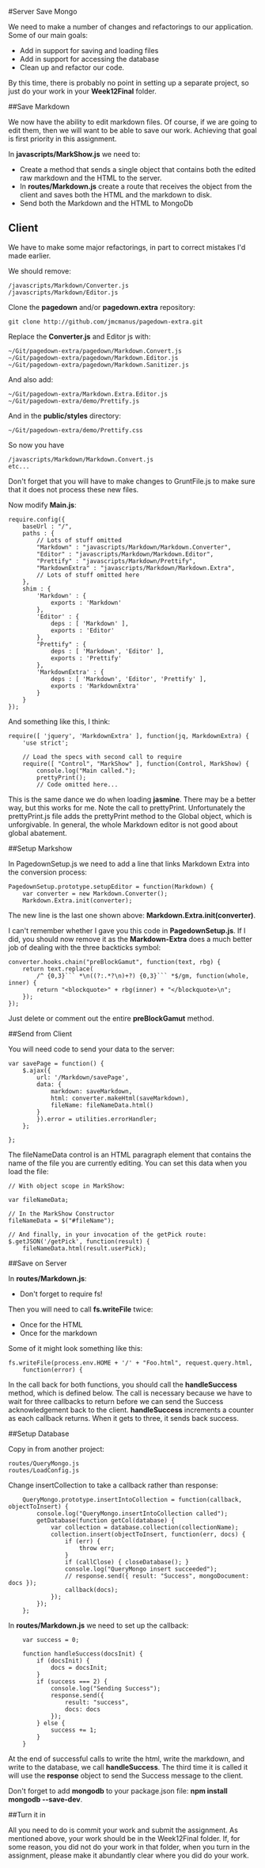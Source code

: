 #Server Save Mongo

We need to make a number of changes and refactorings to our application.
Some of our main goals:

- Add in support for saving and loading files
- Add in support for accessing the database
- Clean up and refactor our code.

By this time, there is probably no point in setting up a separate project,
so just do your work in your **Week12Final** folder.


##Save Markdown

We now have the ability to edit markdown files. Of course, if we are going
to edit them, then we will want to be able to save our work. Achieving that
goal is first priority in this assignment.

In **javascripts/MarkShow.js** we need to:

- Create a method that sends a single object that contains both the edited raw markdown and the HTML to the server.
- In **routes/Markdown.js** create a route that receives the object from the client and saves both the HTML and the markdown to disk.
- Send both the Markdown and the HTML to MongoDb

## Client

We have to make some major refactorings, in part to correct mistakes I'd made earlier.

We should remove:

    /javascripts/Markdown/Converter.js
    /javascripts/Markdown/Editor.js
    
Clone the **pagedown** and/or **pagedown.extra** repository:

    git clone http://github.com/jmcmanus/pagedown-extra.git

Replace the **Converter.js** and Editor js with:

    ~/Git/pagedown-extra/pagedown/Markdown.Convert.js
    ~/Git/pagedown-extra/pagedown/Markdown.Editor.js
    ~/Git/pagedown-extra/pagedown/Markdown.Sanitizer.js
    
And also add:

    ~/Git/pagedown-extra/Markdown.Extra.Editor.js
    ~/Git/pagedown-extra/demo/Prettify.js
    
And in the **public/styles** directory:

    ~/Git/pagedown-extra/demo/Prettify.css

So now you have

    /javascripts/Markdown/Markdown.Convert.js
    etc...
    
Don't forget that you will have to make changes to GruntFile.js to make sure that it does not process these new files.

Now modify **Main.js**:

```
require.config({
	baseUrl : "/",
	paths : {
        // Lots of stuff omitted
		"Markdown" : "javascripts/Markdown/Markdown.Converter",
		"Editor" : "javascripts/Markdown/Markdown.Editor",
		"Prettify" : "javascripts/Markdown/Prettify",
		"MarkdownExtra" : "javascripts/Markdown/Markdown.Extra",
		// Lots of stuff omitted here
	},
	shim : {
		'Markdown' : {
			exports : 'Markdown'
		},
		'Editor' : {
			deps : [ 'Markdown' ],
			exports : 'Editor'
		},
		"Prettify" : {
			deps : [ 'Markdown', 'Editor' ],
			exports : 'Prettify'
		},
		'MarkdownExtra' : {
			deps : [ 'Markdown', 'Editor', 'Prettify' ],
			exports : 'MarkdownExtra'
		}
	}
});
```

And something like this, I think:

```
require([ 'jquery', 'MarkdownExtra' ], function(jq, MarkdownExtra) {
	'use strict';

	// Load the specs with second call to require
	require([ "Control", "MarkShow" ], function(Control, MarkShow) {
		console.log("Main called.");
		prettyPrint();
		// Code omitted here...
```

This is the same dance we do when loading **jasmine**. There may be a better way, but this works for me. Note the call to prettyPrint. Unfortunately the prettyPrint.js file adds the prettyPrint method to the Global object, which is unforgivable. In general, the whole Markdown editor is not good about global abatement.

##Setup Markshow

In PagedownSetup.js we need to add a line that links Markdown Extra into the conversion process:

```
PagedownSetup.prototype.setupEditor = function(Markdown) {
    var converter = new Markdown.Converter();
    Markdown.Extra.init(converter);
```

The new line is the last one shown above: **Markdown.Extra.init(converter)**.

I can't remember whether I gave you this code in **PagedownSetup.js**. If I did, you should now remove it as the **Markdown-Extra** does a much better job of dealing with the three backticks symbol:

```
converter.hooks.chain("preBlockGamut", function(text, rbg) {
    return text.replace(
        /^ {0,3}``` *\n((?:.*?\n)+?) {0,3}``` *$/gm, function(whole, inner) {
        return "<blockquote>" + rbg(inner) + "</blockquote>\n";
    });
});
```
Just delete or comment out the entire **preBlockGamut** method.

##Send from Client

You will need code to send your data to the server:

```
var savePage = function() {
	$.ajax({
		url: '/Markdown/savePage',
		data: {
			markdown: saveMarkdown,
			html: converter.makeHtml(saveMarkdown),
			fileName: fileNameData.html()
		}
		}).error = utilities.errorHandler;
	};

};
```

The fileNameData control is an HTML paragraph element that contains
the name of the file you are currently editing. You can set this data
when you load the file:

```
// With object scope in MarkShow:

var fileNameData;

// In the MarkShow Constructor
fileNameData = $("#fileName");

// And finally, in your invocation of the getPick route:
$.getJSON('/getPick', function(result) {
	fileNameData.html(result.userPick);
```


##Save on Server

In **routes/Markdown.js**:

- Don't forget to require fs!

Then you will need to call **fs.writeFile** twice:

- Once for the HTML
- Once for the markdown

Some of it might look something like this:

```
fs.writeFile(process.env.HOME + '/' + "Foo.html", request.query.html,
	function(error) {
```

In the call back for both functions, you should call the **handleSuccess** method,
which is defined below. The call is necessary because we have to wait for three
callbacks to return before we can send the Success acknowledgement back to the client.
**handleSuccess** increments a counter as each callback returns. When it gets to
three, it sends back success.

##Setup Database

Copy in from another project:

    routes/QueryMongo.js
    routes/LoadConfig.js
    
Change insertCollection to take a callback rather than response:

```
    QueryMongo.prototype.insertIntoCollection = function(callback, objectToInsert) {
		console.log("QueryMongo.insertIntoCollection called");
		getDatabase(function getCol(database) {
			var collection = database.collection(collectionName);
			collection.insert(objectToInsert, function(err, docs) {
				if (err) {
					throw err;
				}
				if (callClose) { closeDatabase(); }
				console.log("QueryMongo insert succeeded");
				// response.send({ result: "Success", mongoDocument: docs });
				callback(docs);
			});
		});
	};
```

In **routes/Markdown.js** we need to set up the callback:

```
    var success = 0;
    
    function handleSuccess(docsInit) {
    	if (docsInit) {
    		docs = docsInit;
    	}
        if (success === 2) {
            console.log("Sending Success");
            response.send({
                result: "success",
                docs: docs
            });
        } else {
            success += 1;
        }
    }
```

At the end of successful calls to write the html, write the markdown, and write to the database, we call **handleSuccess**. The third time it is called it will use the **response** object to send the Success message to the client.

Don't forget to add **mongodb** to your package.json file: **npm install mongodb --save-dev**.
 
##Turn it in

All you need to do is commit your work and submit the assignment. As mentioned
above, your work should be in the Week12Final folder. If, for some reason,
you did not do your work in that folder, when you turn in the assignment, 
please make it abundantly clear where you did do your work. 


  [1]: http://marketplace.eclipse.org/content/jshint-eclipse

